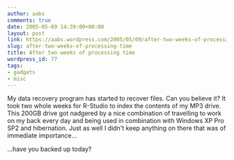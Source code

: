 ```yaml
---
author: aabs
comments: true
date: 2005-05-09 14:39:00+00:00
layout: post
link: https://aabs.wordpress.com/2005/05/09/after-two-weeks-of-processing-time/
slug: after-two-weeks-of-processing-time
title: After two weeks of processing time
wordpress_id: 77
tags:
- gadgets
- misc
---
```


My data recovery program has started to recover files. Can you believe it? It took two whole weeks for R-Studio to index the contents of my MP3 drive. This 200GB drive got nadgered by a nice combination of travelling to work on my back every day and being used in combination with Windows XP Pro SP2 and hibernation. Just as well I didn't keep anything on there that was of immediate importance...

...have you backed up today?
